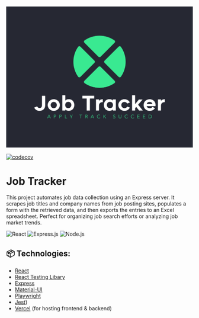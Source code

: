![Brand Logo](client/public/BrandLogo.png)

[![codecov](https://codecov.io/gh/somramnani/job-tracker/graph/badge.svg?token=MAmPD7gIAD)](https://codecov.io/gh/somramnani/job-tracker)

# Job Tracker
This project automates job data collection using an Express server. It scrapes job titles and company names from job posting sites, populates a form with the retrieved data, and then exports the entries to an Excel spreadsheet. Perfect for organizing job search efforts or analyzing job market trends.

![React](https://img.shields.io/badge/React-61DAFB?style=for-the-badge&logo=react&logoColor=white)
![Express.js](https://img.shields.io/badge/Express.js-000000?style=for-the-badge&logo=express&logoColor=white)
![Node.js](https://img.shields.io/badge/Node.js-339933?style=for-the-badge&logo=nodedotjs&logoColor=white)


## 📦 Technologies:
- [React](https://reactjs.org/)
- [React Testing Libary](https://testing-library.com/)
- [Express](https://expressjs.com/)
- [Material-UI](https://material-ui.com/)
- [Playwright](https://playwright.dev/)
- [Jest](https://jestjs.io/))
- [Vercel](https://vercel.com/) (for hosting frontend & backend)
